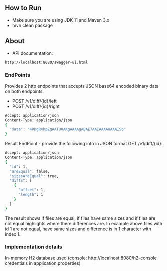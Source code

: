 ## How to Run

- Make sure you are using JDK 11 and Maven 3.x
- mvn clean package

## About

- API documentation:

```sh
http://localhost:8080/swagger-ui.html
```

### EndPoints
Provides 2 http endpoints that accepts JSON base64 encoded binary data on both
endpoints:
- POST <host>/v1/diff/{id}/left
- POST <host>/v1/diff/{id}/right

```sh
Accept: application/json
Content-Type: application/json
{
  "data": "4RDgRXhpZgAATU0AKgAAAAgABAE7AAIAAAAHAAAISo"
}
```
  
Result EndPoint - provide the following info in JSON format
GET <host>/v1/diff/{id}:
 
```sh
Accept: application/json
Content-Type: application/json
{
  "id": 1,
  "areEqual": false,
  "sizesAreEqual": true,
  "diffs": [
    {
      "offset": 1,
      "length": 1
    }
  ]
}
```
The result shows if files are equal, if files have same sizes and if files are not equal highlights where there differences are. In example above files with id 1 are not equal, have same sizes and difference is in 1 character with index 1.

### Implementation details

In-memory H2 database used (console: http://localhost:8080/h2-console credentials in application.properties)
